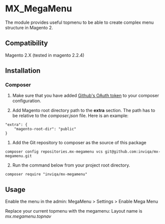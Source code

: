 # MX_MegaMenu
The module provides useful topmenu to be able to create complex menu structure in Magento 2.

## Compatibility
Magento 2.X (tested in magento 2.2.4)

## Installation ##

### Composer ###

1. Make sure that you have added [Github's OAuth token](https://getcomposer.org/doc/articles/troubleshooting.md#api-rate-limit-and-oauth-tokens) to your composer configuration.

1. Add Magento root directory path to the **extra** section. The path has to be relative to the *composer.json* file.
Here is an example:
```
"extra": {
    "magento-root-dir": "public"
}
```

1. Add the Git repository to composer as the source of this package
```
composer config repositories.mx-megamenu vcs git@github.com:inviqa/mx-megamenu.git
```

2. Run the command below from your project root directory.
```
composer require "inviqa/mx-megamenu"
```

## Usage
Enable the menu in the admin:
MegaMenu > Settings > Enable Mega Menu

Replace your current topmenu with the megamenu:
Layout name is *mx.megamenu.topnav*

